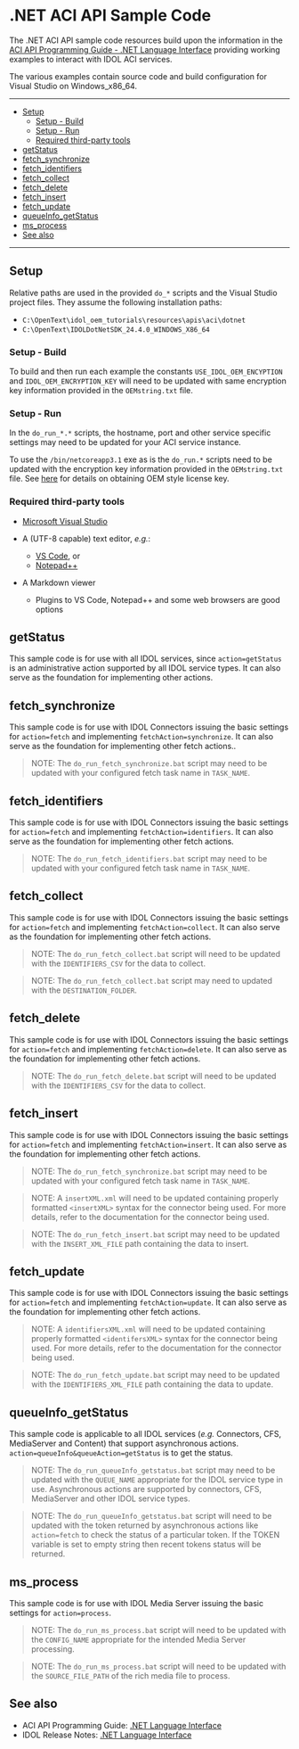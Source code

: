 # .NET ACI API Sample Code

The .NET ACI API sample code resources build upon the information in the [ACI API Programming Guide - .NET Language Interface](https://www.microfocus.com/documentation/idol/IDOL_24_4/IDOLJavaSDK_24.4_Documentation/Guides/html/Content/NET/NET_part.htm) providing working examples to interact with IDOL ACI services. 

The various examples contain source code and build configuration for Visual Studio on Windows_x86_64.

---

- [Setup](#setup)
  - [Setup - Build](#setup---build)
  - [Setup - Run](#setup---run)
  - [Required third-party tools](#required-third-party-tools)
- [getStatus](#getstatus)
- [fetch\_synchronize](#fetch_synchronize)
- [fetch\_identifiers](#fetch_identifiers)
- [fetch\_collect](#fetch_collect)
- [fetch\_delete](#fetch_delete)
- [fetch\_insert](#fetch_insert)
- [fetch\_update](#fetch_update)
- [queueInfo\_getStatus](#queueinfo_getstatus)
- [ms\_process](#ms_process)
- [See also](#see-also)
  
---

## Setup

Relative paths are used in the provided `do_*` scripts and the Visual Studio project files. They assume the following installation paths:

- `C:\OpenText\idol_oem_tutorials\resources\apis\aci\dotnet`
- `C:\OpenText\IDOLDotNetSDK_24.4.0_WINDOWS_X86_64`

### Setup - Build

To build and then run each example the constants `USE_IDOL_OEM_ENCYPTION` and `IDOL_OEM_ENCRYPTION_KEY` will need to be updated with same encryption key information provided in the `OEMstring.txt` file.

### Setup - Run

In the `do_run_*.*` scripts, the hostname, port and other service specific settings may need to be updated for your ACI service instance.

To use the `/bin/netcoreapp3.1` exe as is the `do_run.*` scripts need to be updated with the encryption key information provided in the `OEMstring.txt` file.  See [here](../../../tutorials/aci_api/introduction.md#obtain-an-oem-license-key) for details on obtaining OEM style license key.

### Required third-party tools

- [Microsoft Visual Studio](https://visualstudio.microsoft.com/)

- A (UTF-8 capable) text editor, *e.g.*:
  - [VS Code](https://code.visualstudio.com/download), or
  - [Notepad++](https://notepad-plus-plus.org/download)

- A Markdown viewer
  - Plugins to VS Code, Notepad++ and some web browsers are good options

## getStatus

This sample code is for use with all IDOL services, since `action=getStatus` is an administrative action supported by all IDOL service types.  It can also serve as the foundation for implementing other actions.

## fetch_synchronize

This sample code is for use with IDOL Connectors issuing the basic settings for `action=fetch` and implementing `fetchAction=synchronize`. It can also serve as the foundation for implementing other fetch actions..

> NOTE: The `do_run_fetch_synchronize.bat` script may need to be updated with your configured fetch task name in `TASK_NAME`.

## fetch_identifiers

This sample code is for use with IDOL Connectors issuing the basic settings for `action=fetch` and implementing `fetchAction=identifiers`. It can also serve as the foundation for implementing other fetch actions.

> NOTE: The `do_run_fetch_identifiers.bat` script may need to be updated with your configured fetch task name in `TASK_NAME`.

## fetch_collect

This sample code is for use with IDOL Connectors issuing the basic settings for `action=fetch` and implementing `fetchAction=collect`. It can also serve as the foundation for implementing other fetch actions.

> NOTE: The `do_run_fetch_collect.bat` script will need to be updated with the `IDENTIFIERS_CSV` for the data to collect.

> NOTE: The `do_run_fetch_collect.bat` script may need to updated with the `DESTINATION_FOLDER`.

## fetch_delete

This sample code is for use with IDOL Connectors issuing the basic settings for `action=fetch` and implementing `fetchAction=delete`. It can also serve as the foundation for implementing other fetch actions.

> NOTE: The `do_run_fetch_delete.bat` script will need to be updated with the `IDENTIFIERS_CSV` for the data to collect.

## fetch_insert

This sample code is for use with IDOL Connectors issuing the basic settings for `action=fetch` and implementing `fetchAction=insert`. It can also serve as the foundation for implementing other fetch actions.

> NOTE: The `do_run_fetch_synchronize.bat` script may need to be updated with your configured fetch task name in `TASK_NAME`.

> NOTE: A `insertXML.xml` will need to be updated containing properly formatted `<insertXML>` syntax for the connector being used.  For more details, refer to the documentation for the connector being used.

> NOTE: The `do_run_fetch_insert.bat` script may need to be updated with the `INSERT_XML_FILE` path containing the data to insert.

## fetch_update

This sample code is for use with IDOL Connectors issuing the basic settings for `action=fetch` and implementing `fetchAction=update`. It can also serve as the foundation for implementing other fetch actions.

> NOTE: A `identifiersXML.xml` will need to be updated containing properly formatted `<identifersXML>` syntax for the connector being used.  For more details, refer to the documentation for the connector being used.

> NOTE: The `do_run_fetch_update.bat` script may need to be updated with the `IDENTIFIERS_XML_FILE` path containing the data to update.

## queueInfo_getStatus

This sample code is applicable to all IDOL services (*e.g.* Connectors, CFS, MediaServer and Content) that support asynchronous actions.  `action=queueInfo&queueAction=getStatus` is to get the status.

> NOTE: The `do_run_queueInfo_getstatus.bat` script may need to be updated with the `QUEUE_NAME` appropriate for the IDOL service type in use.  Asynchronous actions are supported by connectors, CFS, MediaServer and other IDOL service types.

> NOTE: The `do_run_queueInfo_getstatus.bat` script will need to be updated with the token returned by asynchronous actions like `action=fetch` to check the status of a particular token.  If the TOKEN variable is set to empty string then recent tokens status will be returned.

## ms_process

This sample code is for use with IDOL Media Server issuing the basic settings for `action=process`.

> NOTE: The `do_run_ms_process.bat` script will need to be updated with the `CONFIG_NAME` appropriate for the intended Media Server processing.  

> NOTE: The `do_run_ms_process.bat` script will need to be updated with the `SOURCE_FILE_PATH` of the rich media file to process.

## See also

- ACI API Programming Guide: [.NET Language Interface](https://www.microfocus.com/documentation/idol/IDOL_24_4/IDOLJavaSDK_24.4_Documentation/Guides/html/Content/NET/NET_part.htm)
- IDOL Release Notes: [.NET Language Interface](https://www.microfocus.com/documentation/idol/IDOL_24_4/IDOLReleaseNotes_24.4_Documentation/idol/Content/SDKs/IDOL-NET.htm)
